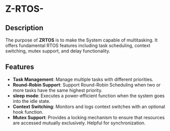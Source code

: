 # Z-RTOS-

## Description
The purpose of **ZRTOS** is to make the System capable of multitasking. It offers fundamental RTOS features including  task scheduling, context switching, mutex support, and delay functionality.

## Features
- **Task Management**: Manage multiple tasks with different priorities.
- **Round-Robin Support**: Support Round-Robin Scheduling when two or more tasks have the same highest priority. 
- **sleep mode**: Executes a power-efficient function when the system goes into the idle state.
- **Context Switching**: Monitors and logs context switches with an optional hook function.
- **Mutex Support**: Provides a locking mechanism to ensure that resources are accessed mutually exclusively. Helpful for synchronization.



